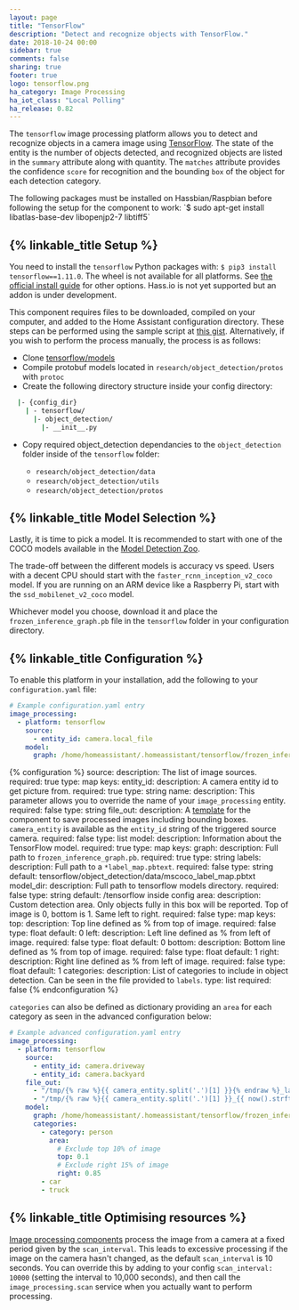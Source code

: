 ```yaml
---
layout: page
title: "TensorFlow"
description: "Detect and recognize objects with TensorFlow."
date: 2018-10-24 00:00
sidebar: true
comments: false
sharing: true
footer: true
logo: tensorflow.png
ha_category: Image Processing
ha_iot_class: "Local Polling"
ha_release: 0.82
---
```


The `tensorflow` image processing platform allows you to detect and recognize objects in a camera image using [TensorFlow](https://www.tensorflow.org/). The state of the entity is the number of objects detected, and recognized objects are listed in the `summary` attribute along with quantity. The `matches` attribute provides the confidence `score` for recognition and the bounding `box` of the object for each detection category.

<p class='note warning'>
  The following packages must be installed on Hassbian/Raspbian before following the setup for the component to work:
  `$ sudo apt-get install libatlas-base-dev libopenjp2-7 libtiff5`
</p>

## {% linkable_title Setup %}

You need to install the `tensorflow` Python packages with: `$ pip3 install tensorflow==1.11.0`. The wheel is not available for all platforms. See [the official install guide](https://www.tensorflow.org/install/) for other options. Hass.io is not yet supported but an addon is under development.

This component requires files to be downloaded, compiled on your computer, and added to the Home Assistant configuration directory. These steps can be performed using the sample script at [this gist](https://gist.github.com/hunterjm/6f9332f92b60c3d5e448ad936d7353c3). Alternatively, if you wish to perform the process manually, the process is as follows:

- Clone [tensorflow/models](https://github.com/tensorflow/models/tree/master/research/object_detection)
- Compile protobuf models located in `research/object_detection/protos` with `protoc`
- Create the following directory structure inside your config directory:

```bash
  |- {config_dir}
    | - tensorflow/
      |- object_detection/
        |- __init__.py
```

- Copy required object_detection dependancies to the `object_detection` folder inside of the `tensorflow` folder:

  - `research/object_detection/data`
  - `research/object_detection/utils`
  - `research/object_detection/protos`

## {% linkable_title Model Selection %}

Lastly, it is time to pick a model. It is recommended to start with one of the COCO models available in the [Model Detection Zoo](https://github.com/tensorflow/models/blob/master/research/object_detection/g3doc/detection_model_zoo.md).

The trade-off between the different models is accuracy vs speed.  Users with a decent CPU should start with the `faster_rcnn_inception_v2_coco` model. If you are running on an ARM device like a Raspberry Pi, start with the `ssd_mobilenet_v2_coco` model.

Whichever model you choose, download it and place the `frozen_inference_graph.pb` file in the `tensorflow` folder in your configuration directory.

## {% linkable_title Configuration %}

To enable this platform in your installation, add the following to your `configuration.yaml` file:

```yaml
# Example configuration.yaml entry
image_processing:
  - platform: tensorflow
    source:
      - entity_id: camera.local_file
    model:
      graph: /home/homeassistant/.homeassistant/tensorflow/frozen_inference_graph.pb
```

{% configuration %}
source:
  description: The list of image sources.
  required: true
  type: map
  keys:
    entity_id:
      description: A camera entity id to get picture from.
      required: true
      type: string
    name:
      description: This parameter allows you to override the name of your `image_processing` entity.
      required: false
      type: string
file_out:
    description: A [template](/docs/configuration/templating/#processing-incoming-data) for the component to save processed images including bounding boxes. `camera_entity` is available as the `entity_id` string of the triggered source camera.
    required: false
    type: list
model:
    description: Information about the TensorFlow model.
    required: true
    type: map
    keys:
      graph:
        description: Full path to `frozen_inference_graph.pb`.
        required: true
        type: string
      labels:
       description: Full path to a `*label_map.pbtext`.
       required: false
       type: string
       default: tensorflow/object_detection/data/mscoco_label_map.pbtxt
      model_dir:
        description: Full path to tensorflow models directory.
        required: false
        type: string
        default: /tensorflow inside config
      area:
        description: Custom detection area. Only objects fully in this box will be reported. Top of image is 0, bottom is 1.  Same left to right.
        required: false
        type: map
        keys:
          top:
            description: Top line defined as % from top of image.
            required: false
            type: float
            default: 0
          left:
            description: Left line defined as % from left of image.
            required: false
            type: float
            default: 0
          bottom:
            description: Bottom line defined as % from top of image.
            required: false
            type: float
            default: 1
          right:
            description: Right line defined as % from left of image.
            required: false
            type: float
            default: 1
      categories:
        description: List of categories to include in object detection. Can be seen in the file provided to `labels`.
        type: list
        required: false
{% endconfiguration %}

`categories` can also be defined as dictionary providing an `area` for each category as seen in the advanced configuration below:

```yaml
# Example advanced configuration.yaml entry
image_processing:
  - platform: tensorflow
    source:
      - entity_id: camera.driveway
      - entity_id: camera.backyard
    file_out:
      - "/tmp/{% raw %}{{ camera_entity.split('.')[1] }}{% endraw %}_latest.jpg"
      - "/tmp/{% raw %}{{ camera_entity.split('.')[1] }}_{{ now().strftime('%Y%m%d_%H%M%S') }}{% endraw %}.jpg"
    model:
      graph: /home/homeassistant/.homeassistant/tensorflow/frozen_inference_graph.pb
      categories:
        - category: person
          area:
            # Exclude top 10% of image
            top: 0.1
            # Exclude right 15% of image
            right: 0.85
        - car
        - truck
```

## {% linkable_title Optimising resources %}

[Image processing components](https://www.home-assistant.io/components/image_processing/) process the image from a camera at a fixed period given by the `scan_interval`. This leads to excessive processing if the image on the camera hasn't changed, as the default `scan_interval` is 10 seconds. You can override this by adding to your config `scan_interval: 10000` (setting the interval to 10,000 seconds), and then call the `image_processing.scan` service when you actually want to perform processing.

